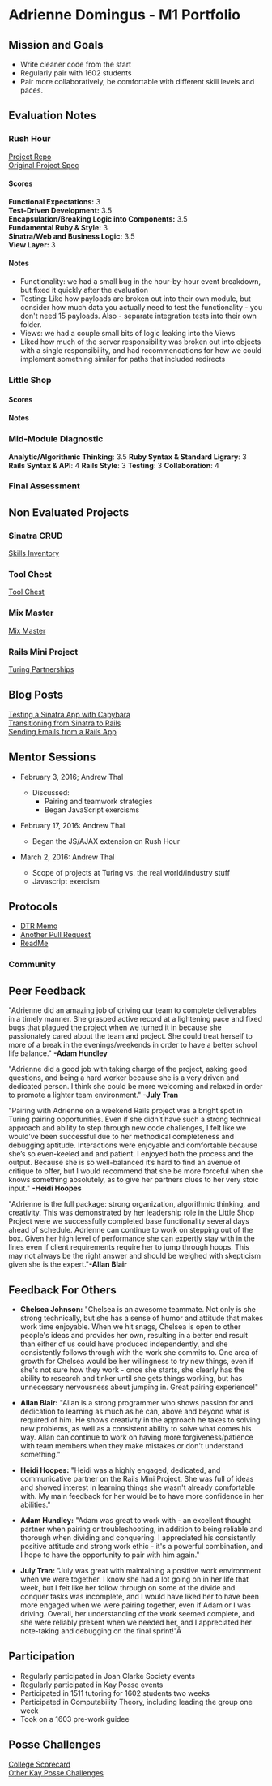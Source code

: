 # Adrienne Domingus - M1 Portfolio

## Mission and Goals
* Write cleaner code from the start
* Regularly pair with 1602 students
* Pair more collaboratively, be comfortable with different skill levels and paces.

## Evaluation Notes

### Rush Hour
[Project Repo](https://github.com/adriennedomingus/rush_hour)  
[Original Project Spec](https://github.com/turingschool/curriculum/blob/master/source/projects/rush_hour.md)

#### Scores
**Functional Expectations:** 3  
**Test-Driven Development:** 3.5  
**Encapsulation/Breaking Logic into Components:** 3.5  
**Fundamental Ruby & Style:** 3  
**Sinatra/Web and Business Logic:** 3.5  
**View Layer:** 3

#### Notes
* Functionality: we had a small bug in the hour-by-hour event breakdown, but fixed it quickly after the evaluation
* Testing: Like how payloads are broken out into their own module, but consider how much data you actually need to test the functionality - you don't need 15 payloads. Also - separate integration tests into their own folder.
* Views: we had a couple small bits of logic leaking into the Views
* Liked how much of the server responsibility was broken out into objects with a single responsibility, and had recommendations for how we could implement something similar for paths that included redirects

### Little Shop

#### Scores  

#### Notes

### Mid-Module Diagnostic

**Analytic/Algorithmic Thinking**: 3.5
**Ruby Syntax & Standard Ligrary**: 3
**Rails Syntax & API**: 4
**Rails Style**: 3
**Testing**: 3
**Collaboration**: 4

### Final Assessment

## Non Evaluated Projects

### Sinatra CRUD
[Skills Inventory](https://github.com/adriennedomingus/skill_inventory)

### Tool Chest
[Tool Chest](https://github.com/adriennedomingus/tool_chest)

### Mix Master
[Mix Master](https://github.com/adriennedomingus/mix_master)

### Rails Mini Project
[Turing Partnerships](https://github.com/hhoopes/turing_partnerships)

## Blog Posts
[Testing a Sinatra App with Capybara](http://adriennedomingus.github.io/2016/02/06/testing-a-sinatra-app-using-capybara.html)  
[Transitioning from Sinatra to Rails](http://adriennedomingus.github.io/2016/02/19/transitioning-from-sinatra-to-rails.html)  
[Sending Emails from a Rails App](http://adriennedomingus.github.io/2016/02/28/sending-email-from-your-rails-app.html)

## Mentor Sessions
* February 3, 2016; Andrew Thal
  * Discussed:
    * Pairing and teamwork strategies
    * Began JavaScript exercisms

* February 17, 2016: Andrew Thal
  * Began the JS/AJAX extension on Rush Hour

* March 2, 2016: Andrew Thal
  * Scope of projects at Turing vs. the real world/industry stuff
  * Javascript exercism

## Protocols
* [DTR Memo](https://gist.github.com/adriennedomingus/143234218987385023a6)
* [Another Pull Request](https://github.com/adriennedomingus/feline_friends-y/commit/b4bc8cbbe101543e4e7443353e051e19dc067049)
* [ReadMe](https://github.com/adriennedomingus/feline_friends-y)

### Community

## Peer Feedback
"Adrienne did an amazing job of driving our team to complete deliverables in a timely manner. She grasped active record at a lightening pace and fixed bugs that plagued the project when we turned it in because she passionately cared about the team and project. She could treat herself to more of a break in the evenings/weekends in order to have a better school life balance." **-Adam Hundley**

"Adrienne did a good job with taking charge of the project, asking good questions, and being a hard worker because she is a very driven and dedicated person. I think she could be more welcoming and relaxed in order to promote a lighter team environment." **-July Tran**

"Pairing with Adrienne on a weekend Rails project was a bright spot in Turing pairing opportunities. Even if she didn’t have such a strong technical approach and ability to step through new code challenges, I felt like we would’ve been successful due to her methodical completeness and debugging aptitude. Interactions were enjoyable and comfortable because she’s so even-keeled and and patient. I enjoyed both the process and the output. Because she is so well-balanced it’s hard to find an avenue of critique to offer, but I would recommend that she be more forceful when she knows something absolutely, as to give her partners clues to her very stoic input." **-Heidi Hoopes**

"Adrienne is the full package: strong organization, algorithmic thinking, and creativity. This was demonstrated by her leadership role in the Little Shop Project were we successfully completed base functionality several days ahead of schedule. Adrienne can continue to work on stepping out of the box. Given her high level of performance she can expertly stay with in the lines even if client requirements require her to jump through hoops. This may not always be the right answer and should be weighed with skepticism given she is the expert."**-Allan Blair**

## Feedback For Others

* **Chelsea Johnson:** "Chelsea is an awesome teammate. Not only is she strong technically, but she has a sense of humor and attitude that makes work time enjoyable. When we hit snags, Chelsea is open to other people's ideas and provides her own, resulting in a better end result than either of us could have produced independently, and she consistently follows through with the work she commits to. One area of growth for Chelsea would be her willingness to try new things, even if she's not sure how they work - once she starts, she clearly has the ability to research and tinker until she gets things working, but has unnecessary nervousness about jumping in. Great pairing experience!"  

* **Allan Blair:** "Allan is a strong programmer who shows passion for and dedication to learning as much as he can, above and beyond what is required of him. He shows creativity in the approach he takes to solving new problems, as well as a consistent ability to solve what comes his way.  Allan can continue to work on having more forgiveness/patience with team members when they make mistakes or don't understand something."  

* **Heidi Hoopes:** "Heidi was a highly engaged, dedicated, and communicative partner on the Rails Mini Project. She was full of ideas and showed interest in learning things she wasn't already comfortable with. My main feedback for her would be to have more confidence in her abilities."

* **Adam Hundley:** "Adam was great to work with - an excellent thought partner when pairing or troubleshooting, in addition to being reliable and thorough when dividing and conquering. I appreciated his consistently positive attitude and strong work ethic - it's a powerful combination, and I hope to have the opportunity to pair with him again."  

* **July Tran:** "July was great with maintaining a positive work environment when we were together. I know she had a lot going on in her life that week, but I felt like her follow through on some of the divide and conquer tasks was incomplete, and I would have liked her to have been more engaged when we were pairing together, even if Adam or I was driving. Overall, her understanding of the work seemed complete, and she were reliably present when we needed her, and I appreciated her note-taking and debugging on the final sprint!"Â

## Participation

* Regularly participated in Joan Clarke Society events
* Regularly participated in Kay Posse events
* Participated in 1511 tutoring for 1602 students two weeks
* Participated in Computability Theory, including leading the group one week
* Took on a 1603 pre-work guidee

## Posse Challenges
[College Scorecard](https://github.com/chadellison/posse_challenges/tree/master/college_scorecard)  
[Other Kay Posse Challenges](https://github.com/kay-posse)
